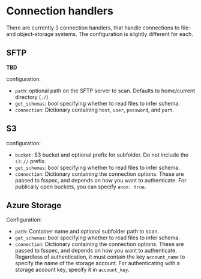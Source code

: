 # Connection handlers

There are currently 3 connection handlers, that handle connections to file- and object-storage systems. The configuration is slightly different for each.


## SFTP

**TBD**

configuration:
- `path`: optional path on the SFTP server to scan. Defaults to home/current directory (`./`)
- `get_schemas`: bool specifying whether to read files to infer schema.
- `connection`: Dictionary containing `host`, `user`, `password`, and `port`.

<!--
For sources of type SFTP, the configuration consists of an optional `path` key to specify the folder you want to scan, an optional `get_schemas` key specifying wether or not to scan the files in the bucket and infer schema (true/false flag), and a `connection` key containing the `host`, `username`, `password` and `port`.
-->

## S3

configuration:
- `bucket`: S3 bucket and optional prefix for subfolder. Do not include the `s3://` prefix.
- `get_schemas`: bool specifying whether to read files to infer schema.
- `connection`: Dictionary containing the connection options. These are passed to fsspec, and depends on how you want to authenticate. For publically open buckets, you can specify `anon: true`. 


## Azure Storage

Configuration:
- `path`: Container name and optional subfolder path to scan.
- `get_schemas`: bool specifying whether to read files to infer schema.
- `connection`: Dictionary containing the connection options. These are passed to fsspec, and depends on how you want to authenticate. Regardless of authentication, it must contain the key `account_name` to specify the name of the storage account. For authenticating with a storage account key, specify it in `account_key`.
